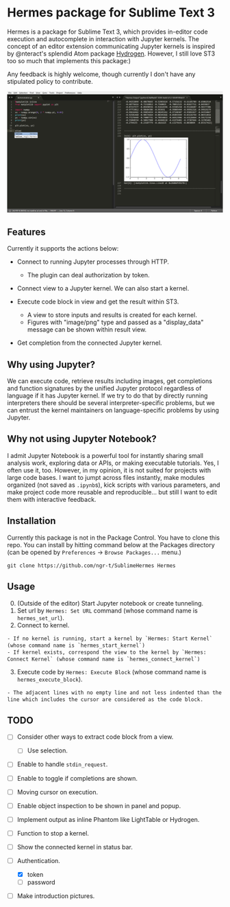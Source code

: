 Hermes package for Sublime Text 3
===

Hermes is a package for Sublime Text 3, which provides in-editor code execution and autocomplete in interaction with Jupyter kernels.
The concept of an editor extension communicating Jupyter kernels is inspired by @nteract's splendid Atom package [Hydrogen](https://github.com/nteract/Hydrogen). However, I still love ST3 too so much that implements this package:)

Any feedback is highly welcome, though currently I don't have any stipulated policy to contribute.

![Introduction image](raw/images/README/intro.png)

Features
---------------

Currently it supports the actions below:

  - Connect to running Jupyter processes through HTTP.

    + The plugin can deal authorization by token.

  - Connect view to a Jupyter kernel. We can also start a kernel.
  - Execute code block in view and get the result within ST3.

    + A view to store inputs and results is created for each kernel.
    + Figures with "image/png" type and passed as a "display_data" message can be shown within result view.

  - Get completion from the connected Jupyter kernel.


Why using Jupyter?
-----------------

We can execute code, retrieve results including images, get completions and function signatures by the unified Jupyter protocol regardless of language if it has Jupyter kernel.
If we try to do that by directly running interpreters there should be several interpreter-specific problems, but we can entrust the kernel maintainers on language-specific problems by using Jupyter. 


Why not using Jupyter Notebook?
-----------------

I admit Jupyter Notebook is a powerful tool for instantly sharing small analysis work, exploring data or APIs, or making executable tutorials. Yes, I often use it, too.
However, in my opinion, it is not suited for projects with large code bases.
I want to jumpt across files instantly, make modules organized (not saved as `.ipynb`s), kick scripts with various parameters, and make project code more reusable and reproducible... but still I want to edit them with interactive feedback.


Installation
-----------------

Currently this package is not in the Package Control. You have to clone this repo. You can install by hitting command below at the Packages directory (can be opened by `Preferences` -> `Browse Packages...` menu.)

```shell
git clone https://github.com/ngr-t/SublimeHermes Hermes
```


Usage
-----------------

  0. (Outside of the editor) Start Jupyter notebook or create tunneling.
  1. Set url by `Hermes: Set URL` command (whose command name is `hermes_set_url`).
  2. Connect to kernel.

    - If no kernel is running, start a kernel by `Hermes: Start Kernel` (whose command name is `hermes_start_kernel`)
    - If kernel exists, correspond the view to the kernel by `Hermes: Connect Kernel` (whose command name is `hermes_connect_kernel`)

  3. Execute code by `Hermes: Execute Block` (whose command name is `hermes_execute_block`).

    - The adjacent lines with no empty line and not less indented than the line which includes the cursor are considered as the code block.

TODO
-----------------

  - [ ] Consider other ways to extract code block from a view.

    - [ ] Use selection.

  - [ ] Enable to handle `stdin_request`.
  - [ ] Enable to toggle if completions are shown.
  - [ ] Moving cursor on execution.
  - [ ] Enable object inspection to be shown in panel and popup.
  - [ ] Implement output as inline Phantom like LightTable or Hydrogen.
  - [ ] Function to stop a kernel.
  - [ ] Show the connected kernel in status bar.
  - [ ] Authentication.

    + [x] token
    + [ ] password

  - [ ] Make introduction pictures.
